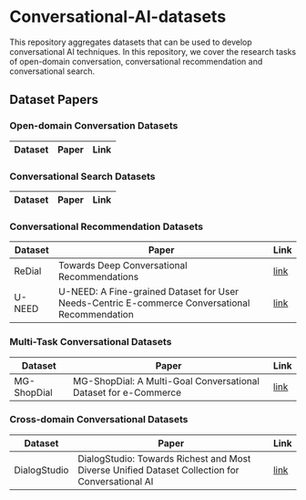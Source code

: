 # Conversational-AI-datasets
This repository aggregates datasets that can be used to develop conversational AI techniques.
In this repository, we cover the research tasks of open-domain conversation, conversational recommendation and conversational search.

## Dataset Papers

### Open-domain Conversation Datasets
Dataset | Paper | Link
--- | --- | ---


### Conversational Search Datasets
Dataset | Paper | Link
--- | --- | ---


### Conversational Recommendation Datasets
Dataset | Paper | Link
--- | --- | ---
ReDial | Towards Deep Conversational Recommendations | [link](https://proceedings.neurips.cc/paper_files/paper/2018/file/800de15c79c8d840f4e78d3af937d4d4-Paper.pdf)
U-NEED | U-NEED: A Fine-grained Dataset for User Needs-Centric E-commerce Conversational Recommendation | [link](https://dl.acm.org/doi/pdf/10.1145/3539618.3591878)


### Multi-Task Conversational Datasets
Dataset | Paper | Link
---| --- | ---
MG-ShopDial | MG-ShopDial: A Multi-Goal Conversational Dataset for e-Commerce | [link](https://dl.acm.org/doi/pdf/10.1145/3539618.3591883)

### Cross-domain Conversational Datasets
Dataset | Paper | Link
--- | --- | ---
DialogStudio | DialogStudio: Towards Richest and Most Diverse Unified Dataset Collection for Conversational AI | [link](https://arxiv.org/abs/2307.10172)

